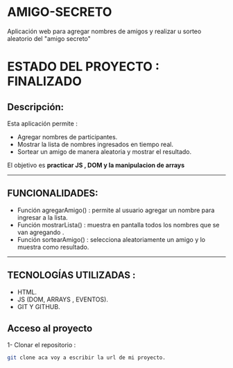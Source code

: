 # AMIGO-SECRETO
Aplicación web para agregar nombres de amigos y realizar u sorteo aleatorio del "amigo secreto"

# ESTADO DEL PROYECTO : FINALIZADO

## Descripción:
Esta aplicación permite :
- Agregar nombres de participantes.
- Mostrar la lista de nombres ingresados en tiempo real.
- Sortear un amigo de manera aleatoria y mostrar el resultado.

El objetivo es **practicar JS , DOM y la manipulacion de arrays** 

---

## FUNCIONALIDADES:
- Función agregarAmigo() : permite al usuario agregar un nombre para ingresar a la lista.
- Función mostrarLista() : muestra en pantalla todos los nombres que se van agregando . 
- Función sortearAmigo() : selecciona aleatoriamente un amigo y lo muestra como resultado.

---

## TECNOLOGÍAS UTILIZADAS : 
- HTML.
- JS (DOM, ARRAYS , EVENTOS).
- GIT Y GITHUB.

## Acceso al proyecto

1- Clonar el repositorio :

```bash
git clone aca voy a escribir la url de mi proyecto.

